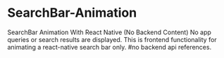 # SearchBar-Animation
SearchBar Animation With React Native (No Backend Content)
No app queries or search results are displayed.
This is frontend functionality for animating a react-native search bar only. 
#no backend api references.
